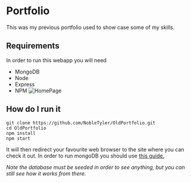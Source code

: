 # Portfolio
This was my previous portfolio used to show case some of my skills.

## Requirements
In order to run this webapp you will need
- MongoDB
- Node
- Express
- NPM
![HomePage](https://nobletyler.github.io/Projects/Portfolio/portfolio.png?raw=true)
## How do I run it
```
git clone https://github.com/NobleTyler/OldPortfolio.git
cd OldPortfolio
npm install
npm start
```
It will then redirect your favourite web browser to the site where you can check it out.
In order to run mongoDB you should use [this guide.](https://www.freecodecamp.org/news/learn-mongodb-a4ce205e7739/)

*Note the database must be seeded in order to see anything, but you can still see how it works from there.*

